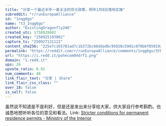 ```yaml
---
title: "分享一个最近半年一直关注的芬兰政策，明年1月8日落地实施"
subreddit: "r/runEuropaAlliance"
id: "1nqg6go"
name: "t3_1nqg6go"
author: "ExistingDragonfly246"
created_utc: 1758828602
created_key: "250925193002"
capture_ts: "250927131122"
content_sha256: "225e7c165781ad7c1b372bc66ddad6c95028c5901c070b6f050192e244ec2b5c"
permalink: "https://reddit.com/r/runEuropaAlliance/comments/1nqg6go/分享一个最近半年一直关注的芬兰政策明年1月8日落地实施/"
url: "https://i.redd.it/pohecom04drf1.png"
domain: "i.redd.it"
ups: 26
upvote_ratio: 0.91
num_comments: 48
link_flair_text: "分享 | Share"
link_flair_css_class: ""
over_18: false
is_self: false
---
```


虽然说不知道是不是利好，但是还是发出来分享给大家，供大家自行参考斟酌。也诚恳地想听听各位的意见和看法。Link:
[Stricter conditions for permanent residence permits - Ministry of the
Interior](https://intermin.fi/en/areas-of-expertise/migration/government-programme-measures-to-reform-migration-policy/permanent-residence-permits)
